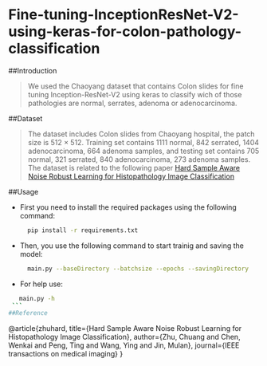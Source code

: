# Fine-tuning-InceptionResNet-V2-using-keras-for-colon-pathology-classification

##Introduction
  > We used the Chaoyang dataset that contains Colon slides for fine tuning Inception-ResNet-V2 using keras to classify wich of those pathologies are normal, serrates, adenoma or adenocarcinoma.

##Dataset
  > The dataset includes Colon slides from Chaoyang hospital, the patch size is 512 × 512. Training set contains 1111 normal, 842 serrated, 1404 adenocarcinoma, 664 adenoma samples, and testing set contains 705 normal, 321 serrated, 840 adenocarcinoma, 273 adenoma samples.
  The dataset is related to the following paper [Hard Sample Aware Noise Robust Learning for Histopathology Image Classification](https://ieeexplore.ieee.org/document/9600806)

##Usage
  * First you need to install the required packages using the following command:
    ```sh
      pip install -r requirements.txt
    ```
  * Then, you use the following command to start trainig and saving the model:
    ```sh
      main.py --baseDirectory --batchsize --epochs --savingDirectory
    ```
   * For help use: 
   ```sh
      main.py -h
    ```
 ##Reference
 ```
@article{zhuhard,
  title={Hard Sample Aware Noise Robust Learning for Histopathology Image Classification},
  author={Zhu, Chuang and Chen, Wenkai and Peng, Ting and Wang, Ying and Jin, Mulan},
  journal={IEEE transactions on medical imaging}
}
```

